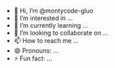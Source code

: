 - 👋 Hi, I’m @montycode-gluo
- 👀 I’m interested in ...
- 🌱 I’m currently learning ...
- 💞️ I’m looking to collaborate on ...
- 📫 How to reach me ...
- 😄 Pronouns: ...
- ⚡ Fun fact: ...

<!---
montycode-gluo/montycode-gluo is a ✨ special ✨ repository because its `README.md` (this file) appears on your GitHub profile.
You can click the Preview link to take a look at your changes.
--->
